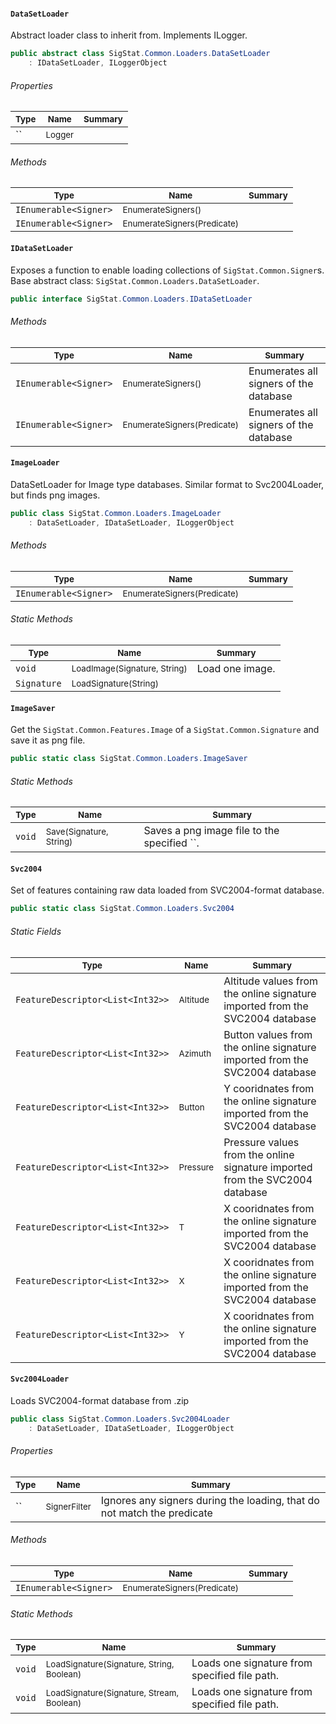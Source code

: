 #### `DataSetLoader`

Abstract loader class to inherit from. Implements ILogger.
```csharp
public abstract class SigStat.Common.Loaders.DataSetLoader
    : IDataSetLoader, ILoggerObject

```

###### Properties

| <sub>Type</sub> | <sub>Name</sub> | <sub>Summary</sub> | 
| ---- | ---- | ---- | 
| `` | <sub>Logger</sub> |  | 


###### Methods

| <sub>Type</sub> | <sub>Name</sub> | <sub>Summary</sub> | 
| ---- | ---- | ---- | 
| `IEnumerable<Signer>` | <sub>EnumerateSigners()</sub> |  | 
| `IEnumerable<Signer>` | <sub>EnumerateSigners(Predicate<Signer>)</sub> |  | 


#### `IDataSetLoader`

Exposes a function to enable loading collections of `SigStat.Common.Signer`s.  Base abstract class: `SigStat.Common.Loaders.DataSetLoader`.
```csharp
public interface SigStat.Common.Loaders.IDataSetLoader

```

###### Methods

| <sub>Type</sub> | <sub>Name</sub> | <sub>Summary</sub> | 
| ---- | ---- | ---- | 
| `IEnumerable<Signer>` | <sub>EnumerateSigners()</sub> | Enumerates all signers of the database | 
| `IEnumerable<Signer>` | <sub>EnumerateSigners(Predicate<Signer>)</sub> | Enumerates all signers of the database | 


#### `ImageLoader`

DataSetLoader for Image type databases.  Similar format to Svc2004Loader, but finds png images.
```csharp
public class SigStat.Common.Loaders.ImageLoader
    : DataSetLoader, IDataSetLoader, ILoggerObject

```

###### Methods

| <sub>Type</sub> | <sub>Name</sub> | <sub>Summary</sub> | 
| ---- | ---- | ---- | 
| `IEnumerable<Signer>` | <sub>EnumerateSigners(Predicate<Signer>)</sub> |  | 


###### Static Methods

| <sub>Type</sub> | <sub>Name</sub> | <sub>Summary</sub> | 
| ---- | ---- | ---- | 
| `void` | <sub>LoadImage(Signature, String)</sub> | Load one image. | 
| `Signature` | <sub>LoadSignature(String)</sub> |  | 


#### `ImageSaver`

Get the `SigStat.Common.Features.Image` of a `SigStat.Common.Signature` and save it as png file.
```csharp
public static class SigStat.Common.Loaders.ImageSaver

```

###### Static Methods

| <sub>Type</sub> | <sub>Name</sub> | <sub>Summary</sub> | 
| ---- | ---- | ---- | 
| `void` | <sub>Save(Signature, String)</sub> | Saves a png image file to the specified ``. | 


#### `Svc2004`

Set of features containing raw data loaded from SVC2004-format database.
```csharp
public static class SigStat.Common.Loaders.Svc2004

```

###### Static Fields

| <sub>Type</sub> | <sub>Name</sub> | <sub>Summary</sub> | 
| ---- | ---- | ---- | 
| `FeatureDescriptor<List<Int32>>` | <sub>Altitude</sub> | Altitude values from the online signature imported from the SVC2004 database | 
| `FeatureDescriptor<List<Int32>>` | <sub>Azimuth</sub> | Button values from the online signature imported from the SVC2004 database | 
| `FeatureDescriptor<List<Int32>>` | <sub>Button</sub> | Y cooridnates from the online signature imported from the SVC2004 database | 
| `FeatureDescriptor<List<Int32>>` | <sub>Pressure</sub> | Pressure values from the online signature imported from the SVC2004 database | 
| `FeatureDescriptor<List<Int32>>` | <sub>T</sub> | X cooridnates from the online signature imported from the SVC2004 database | 
| `FeatureDescriptor<List<Int32>>` | <sub>X</sub> | X cooridnates from the online signature imported from the SVC2004 database | 
| `FeatureDescriptor<List<Int32>>` | <sub>Y</sub> | X cooridnates from the online signature imported from the SVC2004 database | 


#### `Svc2004Loader`

Loads SVC2004-format database from .zip
```csharp
public class SigStat.Common.Loaders.Svc2004Loader
    : DataSetLoader, IDataSetLoader, ILoggerObject

```

###### Properties

| <sub>Type</sub> | <sub>Name</sub> | <sub>Summary</sub> | 
| ---- | ---- | ---- | 
| `` | <sub>SignerFilter</sub> | Ignores any signers during the loading, that do not match the predicate | 


###### Methods

| <sub>Type</sub> | <sub>Name</sub> | <sub>Summary</sub> | 
| ---- | ---- | ---- | 
| `IEnumerable<Signer>` | <sub>EnumerateSigners(Predicate<Signer>)</sub> |  | 


###### Static Methods

| <sub>Type</sub> | <sub>Name</sub> | <sub>Summary</sub> | 
| ---- | ---- | ---- | 
| `void` | <sub>LoadSignature(Signature, String, Boolean)</sub> | Loads one signature from specified file path. | 
| `void` | <sub>LoadSignature(Signature, Stream, Boolean)</sub> | Loads one signature from specified file path. | 


